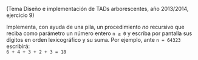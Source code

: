 (Tema Diseño e implementación de TADs arborescentes, año 2013/2014, ejercicio 9)

Implementa, con ayuda de una pila, un procedimiento *no* recursivo que reciba como parámetro un número entero `n ≥ 0` y escriba por pantalla sus dígitos en orden lexicográfico y su suma. Por ejemplo, ante `n = 64323` escribirá:   
`6 + 4 + 3 + 2 + 3 = 18`
